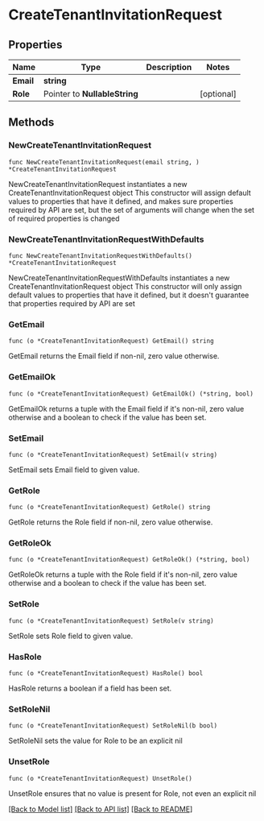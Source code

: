 # CreateTenantInvitationRequest

## Properties

Name | Type | Description | Notes
------------ | ------------- | ------------- | -------------
**Email** | **string** |  | 
**Role** | Pointer to **NullableString** |  | [optional] 

## Methods

### NewCreateTenantInvitationRequest

`func NewCreateTenantInvitationRequest(email string, ) *CreateTenantInvitationRequest`

NewCreateTenantInvitationRequest instantiates a new CreateTenantInvitationRequest object
This constructor will assign default values to properties that have it defined,
and makes sure properties required by API are set, but the set of arguments
will change when the set of required properties is changed

### NewCreateTenantInvitationRequestWithDefaults

`func NewCreateTenantInvitationRequestWithDefaults() *CreateTenantInvitationRequest`

NewCreateTenantInvitationRequestWithDefaults instantiates a new CreateTenantInvitationRequest object
This constructor will only assign default values to properties that have it defined,
but it doesn't guarantee that properties required by API are set

### GetEmail

`func (o *CreateTenantInvitationRequest) GetEmail() string`

GetEmail returns the Email field if non-nil, zero value otherwise.

### GetEmailOk

`func (o *CreateTenantInvitationRequest) GetEmailOk() (*string, bool)`

GetEmailOk returns a tuple with the Email field if it's non-nil, zero value otherwise
and a boolean to check if the value has been set.

### SetEmail

`func (o *CreateTenantInvitationRequest) SetEmail(v string)`

SetEmail sets Email field to given value.


### GetRole

`func (o *CreateTenantInvitationRequest) GetRole() string`

GetRole returns the Role field if non-nil, zero value otherwise.

### GetRoleOk

`func (o *CreateTenantInvitationRequest) GetRoleOk() (*string, bool)`

GetRoleOk returns a tuple with the Role field if it's non-nil, zero value otherwise
and a boolean to check if the value has been set.

### SetRole

`func (o *CreateTenantInvitationRequest) SetRole(v string)`

SetRole sets Role field to given value.

### HasRole

`func (o *CreateTenantInvitationRequest) HasRole() bool`

HasRole returns a boolean if a field has been set.

### SetRoleNil

`func (o *CreateTenantInvitationRequest) SetRoleNil(b bool)`

 SetRoleNil sets the value for Role to be an explicit nil

### UnsetRole
`func (o *CreateTenantInvitationRequest) UnsetRole()`

UnsetRole ensures that no value is present for Role, not even an explicit nil

[[Back to Model list]](../README.md#documentation-for-models) [[Back to API list]](../README.md#documentation-for-api-endpoints) [[Back to README]](../README.md)


